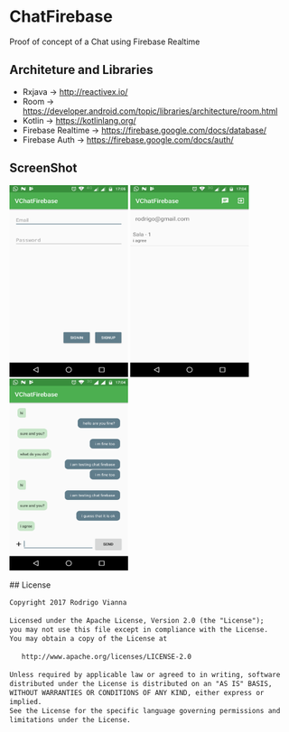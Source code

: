 # ChatFirebase
Proof of concept of a Chat using Firebase Realtime

## **Architeture and Libraries**
* Rxjava -> http://reactivex.io/
* Room -> https://developer.android.com/topic/libraries/architecture/room.html
* Kotlin -> https://kotlinlang.org/
* Firebase Realtime -> https://firebase.google.com/docs/database/
* Firebase Auth -> https://firebase.google.com/docs/auth/

## **ScreenShot**
<p>
<img src="https://github.com/rviannaoliveira/ChatFirebase/blob/master/images/sign.png" width="210" height="340" margin="10xp">
<img src="https://github.com/rviannaoliveira/ChatFirebase/blob/master/images/first.png" width="210" height="340" margin="10xp">
<img src="https://github.com/rviannaoliveira/ChatFirebase/blob/master/images/second.png" width="210" height="340" margin="10xp">
</p>
## License

```
Copyright 2017 Rodrigo Vianna

Licensed under the Apache License, Version 2.0 (the "License");
you may not use this file except in compliance with the License.
You may obtain a copy of the License at

   http://www.apache.org/licenses/LICENSE-2.0

Unless required by applicable law or agreed to in writing, software
distributed under the License is distributed on an "AS IS" BASIS,
WITHOUT WARRANTIES OR CONDITIONS OF ANY KIND, either express or implied.
See the License for the specific language governing permissions and
limitations under the License.
```

















